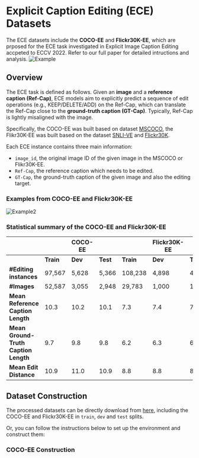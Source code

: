 # Explicit Caption Editing (ECE) Datasets
The ECE datasets include the **COCO-EE** and **Flickr30K-EE**, which are prposed for the ECE task investigated in Explicit Image Caption Editing accpeted to ECCV 2022. Refer to our full paper for detailed intructions and analysis.
![Example](https://github.com/baaaad/ECE-dataset/blob/main/images/image_1.png)

## Overview  
The ECE task is defined as follows. Given an **image** and a **reference caption (Ref-Cap)**, ECE models aim to explicitly predict a sequence of edit operations (e.g., KEEP/DELETE/ADD) on the Ref-Cap, which can translate the Ref-Cap close to the **ground-truth caption (GT-Cap)**. Typically, Ref-Cap is lightly misaligned with the image. 

Specifically, the COCO-EE was built based on dataset [MSCOCO](https://cocodataset.org/), the Flikr30K-EE was built based on the dataset [SNLI-VE](https://github.com/necla-ml/SNLI-VE) and [Flickr30K](http://shannon.cs.illinois.edu/DenotationGraph).

Each ECE instance contains three main information:
- `image_id`, the original image ID of the given image in the MSCOCO or Flikr30K-EE.
- `Ref-Cap`, the reference caption which needs to be edited.
- `GT-Cap`, the ground-truth caption of the given image and also the editing target.

### Examples from COCO-EE and Flickr30K-EE 
![Example2](https://github.com/baaaad/ECE-dataset/blob/main/images/image_2.png)

### Statistical summary of the COCO-EE and Flickr30K-EE


|                      |   | **COCO-EE** |  |  | **Flickr30K-EE** |  | 
|  ------------------- | --------- | --------- | --------- |  --------- | --------- | --------- |
|                      | **Train** | **Dev** | **Test** |  **Train** | **Dev** | **Test** |
|  **#Editing instances**|  97,567    | 5,628    | 5,366     |   108,238    | 4,898    | 4,910     | 
|  **#Images**     | 52,587    | 3,055    | 2,948     |    29,783    | 1,000    | 1,000     |
|  **Mean Reference Caption Length**        | 10.3    | 10.2    | 10.1     |    7.3    | 7.4    | 7.4     |
|  **Mean Ground-Truth Caption Length**  | 9.7    | 9.8    | 9.8     |    6.2    | 6.3    | 6.3     |
|  **Mean Edit Distance**  | 10.9    | 11.0    | 10.9     |   8.8    | 8.8    | 8.9     |


## Dataset Construction

The processed datasets can be directly download from [here](https://drive.google.com/drive/folders/1nzIsGT4SC81aMcC48tCMWcqL77sgYrvT?usp=sharing), including the COCO-EE and Flickr30K-EE in `train`, `dev` and `test` splits.

Or, you can follow the instructions below to set up the environment and construct them:

### COCO-EE Construction

